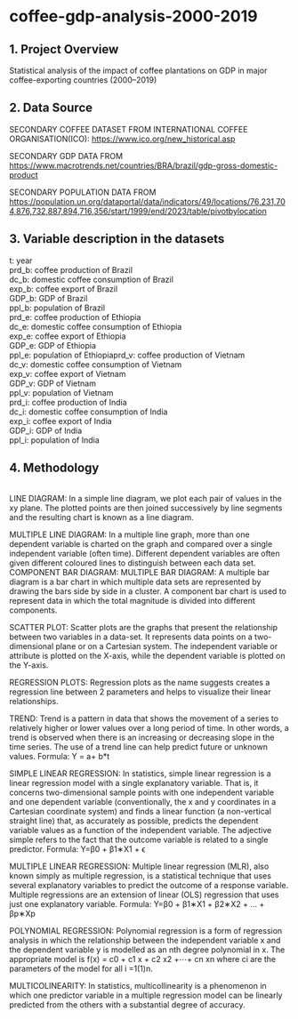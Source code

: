 # coffee-gdp-analysis-2000-2019

## 1. Project Overview
Statistical analysis of the impact of coffee plantations on GDP in major coffee-exporting countries (2000–2019)

## 2. Data Source
SECONDARY COFFEE DATASET FROM INTERNATIONAL COFFEE
ORGANISATION(ICO): https://www.ico.org/new_historical.asp

SECONDARY GDP DATA FROM https://www.macrotrends.net/countries/BRA/brazil/gdp-gross-domestic-product

SECONDARY POPULATION DATA FROM
https://population.un.org/dataportal/data/indicators/49/locations/76,231,704,876,732,887,894,716,356/start/1999/end/2023/table/pivotbylocation

## 3. Variable description in the datasets<br>
t: year<br>
prd_b: coffee production of Brazil<br>
dc_b: domestic coffee consumption of Brazil<br>
exp_b: coffee export of Brazil<br>
GDP_b: GDP of Brazil<br>
ppl_b: population of Brazil<br>
prd_e: coffee production of Ethiopia<br>
dc_e: domestic coffee consumption of Ethiopia<br>
exp_e: coffee export of Ethiopia<br>
GDP_e: GDP of Ethiopia<br>
ppl_e: population of Ethiopiaprd_v: coffee production of Vietnam<br>
dc_v: domestic coffee consumption of Vietnam<br>
exp_v: coffee export of Vietnam<br>
GDP_v: GDP of Vietnam<br>
ppl_v: population of Vietnam<br>
prd_i: coffee production of India<br>
dc_i: domestic coffee consumption of India<br>
exp_i: coffee export of India<br>
GDP_i: GDP of India<br>
ppl_i: population of India<br>

## 4. Methodology
<br>
LINE DIAGRAM: In a simple line diagram, we plot each pair of values in the xy plane. The plotted
points are then joined successively by line segments and the resulting chart is known as a line
diagram.

MULTIPLE LINE DIAGRAM: In a multiple line graph, more than one dependent variable is
charted on the graph and compared over a single independent variable (often time). Different
dependent variables are often given different coloured lines to distinguish between each data set.
COMPONENT BAR DIAGRAM: MULTIPLE BAR DIAGRAM: A multiple bar diagram is a bar chart in which multiple data sets are represented by drawing the bars side by side in a cluster.
A component bar chart is used to represent data in which the
total magnitude is divided into different components.

SCATTER PLOT: Scatter plots are the graphs that present the relationship between two variables
in a data-set. It represents data points on a two-dimensional plane or on a Cartesian system. The
independent variable or attribute is plotted on the X-axis, while the dependent variable is plotted on the Y-axis.

REGRESSION PLOTS: Regression plots as the name suggests creates a regression line between 2
parameters and helps to visualize their linear relationships.

TREND: Trend is a pattern in data that shows the movement of a series to relatively higher or lower
values over a long period of time. In other words, a trend is observed when there is an increasing or decreasing slope in the time series. The use of a trend line can help predict future or unknown values.
Formula: Y = a+ b*t

SIMPLE LINEAR REGRESSION: In statistics, simple linear regression is a linear regression
model with a single explanatory variable. That is, it concerns two-dimensional sample points with
one independent variable and one dependent variable (conventionally, the x and y coordinates in a
Cartesian coordinate system) and finds a linear function (a non-vertical straight line) that, as
accurately as possible, predicts the dependent variable values as a function of the independent
variable. The adjective simple refers to the fact that the outcome variable is related to a single
predictor.
Formula: Y=β0 + β1∗X1 + ϵ

MULTIPLE LINEAR REGRESSION: Multiple linear regression (MLR), also known simply as
multiple regression, is a statistical technique that uses several explanatory variables to predict the
outcome of a response variable. Multiple regressions are an extension of linear (OLS) regression that
uses just one explanatory variable.
Formula: Y=β0 + β1∗X1 + β2∗X2 + … + βp∗Xp

POLYNOMIAL REGRESSION: Polynomial regression is a form of regression analysis in which
the relationship between the independent variable x and the dependent variable y is modelled as an
nth degree polynomial in x.
The appropriate model is f(x) = c0 + c1 x + c2 x2 +⋯+ cn xn where ci are the parameters of the model for all i =1(1)n.

MULTICOLINEARITY: In statistics, multicollinearity is a phenomenon in which one predictor
variable in a multiple regression model can be linearly predicted from the others with a substantial degree of accuracy.